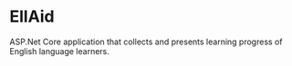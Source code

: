 # EllAid
ASP.Net Core application that collects and presents learning progress of  English language learners. 

